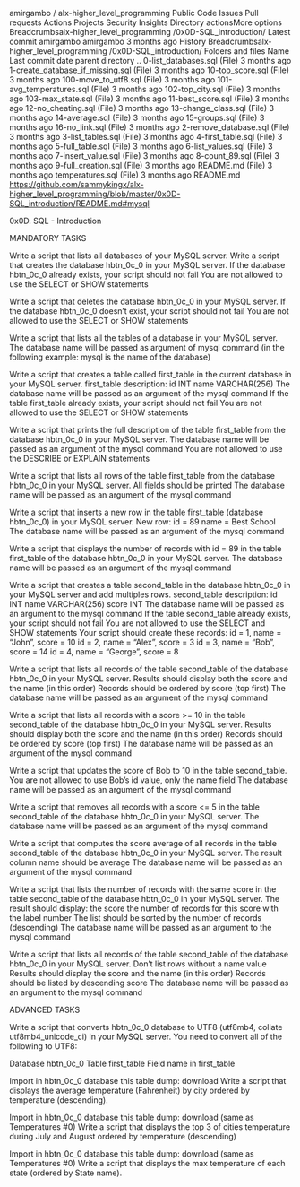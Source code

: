 
amirgambo
/
alx-higher_level_programming
Public
Code
Issues
Pull requests
Actions
Projects
Security
Insights
Directory actionsMore options
Breadcrumbsalx-higher_level_programming
/0x0D-SQL_introduction/
Latest commit
amirgambo
amirgambo
3 months ago
History
Breadcrumbsalx-higher_level_programming
/0x0D-SQL_introduction/
Folders and files
Name	Last commit date
parent directory
..
0-list_databases.sql
(File)
3 months ago
1-create_database_if_missing.sql
(File)
3 months ago
10-top_score.sql
(File)
3 months ago
100-move_to_utf8.sql
(File)
3 months ago
101-avg_temperatures.sql
(File)
3 months ago
102-top_city.sql
(File)
3 months ago
103-max_state.sql
(File)
3 months ago
11-best_score.sql
(File)
3 months ago
12-no_cheating.sql
(File)
3 months ago
13-change_class.sql
(File)
3 months ago
14-average.sql
(File)
3 months ago
15-groups.sql
(File)
3 months ago
16-no_link.sql
(File)
3 months ago
2-remove_database.sql
(File)
3 months ago
3-list_tables.sql
(File)
3 months ago
4-first_table.sql
(File)
3 months ago
5-full_table.sql
(File)
3 months ago
6-list_values.sql
(File)
3 months ago
7-insert_value.sql
(File)
3 months ago
8-count_89.sql
(File)
3 months ago
9-full_creation.sql
(File)
3 months ago
README.md
(File)
3 months ago
temperatures.sql
(File)
3 months ago
README.md
https://github.com/sammykingx/alx-higher_level_programming/blob/master/0x0D-SQL_introduction/README.md#mysql

0x0D. SQL - Introduction

MANDATORY TASKS

Write a script that lists all databases of your MySQL server.
Write a script that creates the database hbtn_0c_0 in your MySQL server.
If the database hbtn_0c_0 already exists, your script should not fail You are not allowed to use the SELECT or SHOW statements

Write a script that deletes the database hbtn_0c_0 in your MySQL server.
If the database hbtn_0c_0 doesn’t exist, your script should not fail You are not allowed to use the SELECT or SHOW statements

Write a script that lists all the tables of a database in your MySQL server.
The database name will be passed as argument of mysql command (in the following example: mysql is the name of the database)

Write a script that creates a table called first_table in the current database in your MySQL server.
first_table description: id INT name VARCHAR(256) The database name will be passed as an argument of the mysql command If the table first_table already exists, your script should not fail You are not allowed to use the SELECT or SHOW statements

Write a script that prints the full description of the table first_table from the database hbtn_0c_0 in your MySQL server.
The database name will be passed as an argument of the mysql command You are not allowed to use the DESCRIBE or EXPLAIN statements

Write a script that lists all rows of the table first_table from the database hbtn_0c_0 in your MySQL server.
All fields should be printed The database name will be passed as an argument of the mysql command

Write a script that inserts a new row in the table first_table (database hbtn_0c_0) in your MySQL server.
New row: id = 89 name = Best School The database name will be passed as an argument of the mysql command

Write a script that displays the number of records with id = 89 in the table first_table of the database hbtn_0c_0 in your MySQL server.
The database name will be passed as an argument of the mysql command

Write a script that creates a table second_table in the database hbtn_0c_0 in your MySQL server and add multiples rows.
second_table description: id INT name VARCHAR(256) score INT The database name will be passed as an argument to the mysql command If the table second_table already exists, your script should not fail You are not allowed to use the SELECT and SHOW statements Your script should create these records: id = 1, name = “John”, score = 10 id = 2, name = “Alex”, score = 3 id = 3, name = “Bob”, score = 14 id = 4, name = “George”, score = 8

Write a script that lists all records of the table second_table of the database hbtn_0c_0 in your MySQL server.
Results should display both the score and the name (in this order) Records should be ordered by score (top first) The database name will be passed as an argument of the mysql command

Write a script that lists all records with a score >= 10 in the table second_table of the database hbtn_0c_0 in your MySQL server.
Results should display both the score and the name (in this order) Records should be ordered by score (top first) The database name will be passed as an argument of the mysql command

Write a script that updates the score of Bob to 10 in the table second_table.
You are not allowed to use Bob’s id value, only the name field The database name will be passed as an argument of the mysql command

Write a script that removes all records with a score <= 5 in the table second_table of the database hbtn_0c_0 in your MySQL server.
The database name will be passed as an argument of the mysql command

Write a script that computes the score average of all records in the table second_table of the database hbtn_0c_0 in your MySQL server.
The result column name should be average The database name will be passed as an argument of the mysql command

Write a script that lists the number of records with the same score in the table second_table of the database hbtn_0c_0 in your MySQL server.
The result should display: the score the number of records for this score with the label number The list should be sorted by the number of records (descending) The database name will be passed as an argument to the mysql command

Write a script that lists all records of the table second_table of the database hbtn_0c_0 in your MySQL server.
Don’t list rows without a name value Results should display the score and the name (in this order) Records should be listed by descending score The database name will be passed as an argument to the mysql command

ADVANCED TASKS

Write a script that converts hbtn_0c_0 database to UTF8 (utf8mb4, collate utf8mb4_unicode_ci) in your MySQL server.
You need to convert all of the following to UTF8:

Database hbtn_0c_0 Table first_table Field name in first_table

Import in hbtn_0c_0 database this table dump: download
Write a script that displays the average temperature (Fahrenheit) by city ordered by temperature (descending).

Import in hbtn_0c_0 database this table dump: download (same as Temperatures #0)
Write a script that displays the top 3 of cities temperature during July and August ordered by temperature (descending)

Import in hbtn_0c_0 database this table dump: download (same as Temperatures #0)
Write a script that displays the max temperature of each state (ordered by State name).
